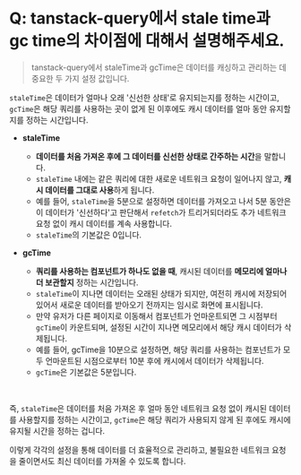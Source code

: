 # Q: tanstack-query에서 stale time과 gc time의 차이점에 대해서 설명해주세요.

> tanstack-query에서 staleTime과 gcTime은 데이터를 캐싱하고 관리하는 데 중요한 두 가지 설정 값입니다. 

`staleTime`은 데이터가 얼마나 오래 '신선한 상태'로 유지되는지를 정하는 시간이고,  
`gcTime`은 해당 쿼리를 사용하는 곳이 없게 된 이후에도 캐시 데이터를 얼마 동안 유지할지를 정하는 시간입니다.
- **staleTime**
  - **데이터를 처음 가져온 후에 그 데이터를 신선한 상태로 간주하는 시간**을 말합니다.
  - `staleTime` 내에는 같은 쿼리에 대한 새로운 네트워크 요청이 일어나지 않고, **캐시 데이터를 그대로 사용**하게 됩니다. 
  - 예를 들어, `staleTime`을 5분으로 설정하면 데이터를 가져오고 나서 5분 동안은 이 데이터가 '신선하다'고 판단해서 `refetch`가 트리거되더라도 추가 네트워크 요청 없이 캐시 데이터를 계속 사용합니다.
  - `staleTime`의 기본값은 0입니다.

- **gcTime**
  - **쿼리를 사용하는 컴포넌트가 하나도 없을 때**, 캐시된 데이터를 **메모리에 얼마나 더 보관할지** 정하는 시간입니다.
  - `staleTime`이 지나면 데이터는 오래된 상태가 되지만, 여전히 캐시에 저장되어 있어서 새로운 데이터를 받아오기 전까지는 임시로 화면에 표시됩니다.
  - 만약 유저가 다른 페이지로 이동해서 컴포넌트가 언마운트되면 그 시점부터 `gcTime`이 카운트되며, 설정된 시간이 지나면 메모리에서 해당 캐시 데이터가 삭제됩니다.
  - 예를 들어, gcTime을 10분으로 설정하면, 해당 쿼리를 사용하는 컴포넌트가 모두 언마운트된 시점으로부터 10분 후에 캐시에서 데이터가 삭제됩니다.
  - `gcTime`은 기본값은 5분입니다.

<br/>

즉, `staleTime`은 데이터를 처음 가져온 후 얼마 동안 네트워크 요청 없이 캐시된 데이터를 사용할지를 정하는 시간이고, `gcTime`은 해당 쿼리가 사용되지 않게 된 후에도 캐시에 유지될 시간을 정하는 겁니다.  

이렇게 각각의 설정을 통해 데이터를 더 효율적으로 관리하고, 불필요한 네트워크 요청을 줄이면서도 최신 데이터를 가져올 수 있도록 합니다.
